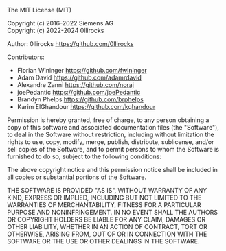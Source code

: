 The MIT License (MIT)

Copyright (c) 2016-2022 Siemens AG\
Copyright (c) 2022-2024 0llirocks

Author: 0llirocks <https://github.com/0llirocks>

Contributors:
- Florian Wininger <https://github.com/fwininger>
- Adam David <https://github.com/adamrdavid>
- Alexandre Zanni <https://github.com/noraj>
- joePedantic <https://github.com/joePedantic>
- Brandyn Phelps <https://github.com/brphelps>
- Karim ElGhandour <https://github.com/kghandour>

Permission is hereby granted, free of charge, to any person obtaining a copy of
this software and associated documentation files (the "Software"), to deal in
the Software without restriction, including without limitation the rights to
use, copy, modify, merge, publish, distribute, sublicense, and/or sell copies of
the Software, and to permit persons to whom the Software is furnished to do so,
subject to the following conditions:

The above copyright notice and this permission notice shall be included in all
copies or substantial portions of the Software.

THE SOFTWARE IS PROVIDED "AS IS", WITHOUT WARRANTY OF ANY KIND, EXPRESS OR
IMPLIED, INCLUDING BUT NOT LIMITED TO THE WARRANTIES OF MERCHANTABILITY, FITNESS
FOR A PARTICULAR PURPOSE AND NONINFRINGEMENT. IN NO EVENT SHALL THE AUTHORS OR
COPYRIGHT HOLDERS BE LIABLE FOR ANY CLAIM, DAMAGES OR OTHER LIABILITY, WHETHER
IN AN ACTION OF CONTRACT, TORT OR OTHERWISE, ARISING FROM, OUT OF OR IN
CONNECTION WITH THE SOFTWARE OR THE USE OR OTHER DEALINGS IN THE SOFTWARE.